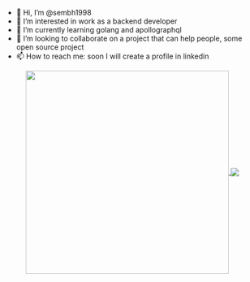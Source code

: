 - 👋 Hi, I’m @sembh1998
- 👀 I’m interested in work as a backend developer
- 🌱 I’m currently learning golang and apollographql
- 💞️ I’m looking to collaborate on a project that can help people, some open source project
- 📫 How to reach me: soon I will create a profile in linkedin

<div align="center">
  <a href="https://github.com/sembh1998/github-readme-stats">
    <img width="400" align="center" src="https://github-readme-stats.anuraghazra1.vercel.app/api?username=sembh1998&show_icons=true&theme=dark&include_all_commits=true&count_private=true" />
  </a>
  <a href="https://github.com/sembh1998/github-readme-stats">
    <img align="center" src="https://github-readme-stats.anuraghazra1.vercel.app/api/top-langs/?username=sembh1998&layout=compact&langs_count=7&theme=dark&exclude_repo=netflix_web_github_page&hide=html,dart,jupyter" />
  </a>
</div>

<!---
sembh1998/sembh1998 is a ✨ special ✨ repository because its `README.md` (this file) appears on your GitHub profile.
You can click the Preview link to take a look at your changes.
--->

